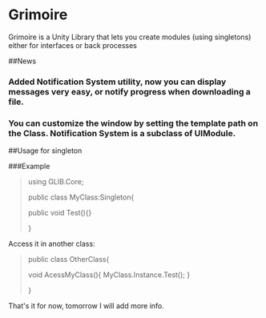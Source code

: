 # Grimoire
Grimoire is a Unity Library that lets you create modules (using singletons) either for interfaces or back processes

##News

### Added Notification System utility, now you can display messages very easy, or notify progress when downloading a file.

### You can customize the window by setting the template path on the Class. Notification System is a subclass of UIModule.

##Usage for singleton

###Example

>using GLIB.Core;
>
>public class MyClass:Singleton<MyClass>{
>
>   public void Test(){}
>
>}

Access it in another class:

>public class OtherClass{
>
>   void AcessMyClass(){
>       MyClass.Instance.Test();
>   }
>
>}

That's it for now, tomorrow I will add more info.

